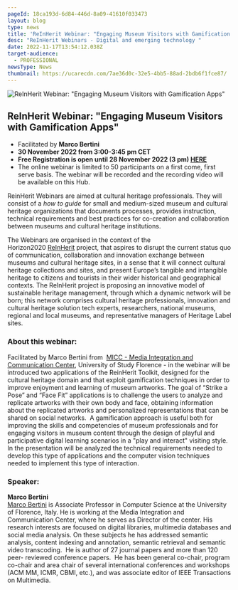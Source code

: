 ```yaml
---
pageId: 18ca193d-6d84-446d-8a09-41610f033473
layout: blog
type: news
title: 'ReInHerit Webinar: "Engaging Museum Visitors with Gamification Apps"'
desc: "ReInHerit Webinars - Digital and emerging technology "
date: 2022-11-17T13:54:12.038Z
target-audience:
  - PROFESSIONAL
newsType: News
thumbnail: https://ucarecdn.com/7ae36d0c-32e5-4bb5-88ad-2bdb6f1fce87/
---
```

![ReInHerit Webinar: "Engaging Museum Visitors with Gamification Apps"](https://ucarecdn.com/81674ae8-57dc-4ab8-8728-538024af71b1/ "ReInHerit Webinar: \"Engaging Museum Visitors with Gamification Apps\"")

## ReInHerit Webinar: "Engaging Museum Visitors with Gamification Apps"

* Facilitated by **Marco Bertini** 
* **30 November 2022 from 3:00-3:45 pm CET**
* **Free Registration is open until 28 November 2022 (3 pm) [HERE](https://docs.google.com/forms/d/e/1FAIpQLSfGgyQ-iVKTSjYWu947IKZ1075vCxXA9fcTnnyAOMKSPjuiSw/viewform)**
* The online webinar is limited to 50 participants on a first come, first serve basis. The webinar will be recorded and the recording video will be available on this Hub.[](http://www.reinherit-hub.eu/)

ReinHerit Webinars are aimed at cultural heritage professionals. They will consist of a *how to guide* for small and medium-sized museum and cultural heritage organizations that documents processes, provides instruction, technical requirements and best practices for co-creation and collaboration between museums and cultural heritage institutions.

The Webinars are organised in the context of the  Horizon2020 [ReInHerit](https://www.reinherit.eu) project, that aspires to disrupt the current status quo of communication, collaboration and innovation exchange between museums and cultural heritage sites, in a sense that it will connect cultural heritage collections and sites, and present Europe’s tangible and intangible heritage to citizens and tourists in their wider historical and geographical contexts. The ReInHerit project is proposing an innovative model of sustainable heritage management, through which a dynamic network will be born; this network comprises cultural heritage professionals, innovation and cultural heritage solution tech experts, researchers, national museums, regional and local museums, and representative managers of Heritage Label sites. 

### About this webinar:

Facilitated by Marco Bertini from  [MICC - Media Integration and Communication Center](https://www.micc.unifi.it),  University of Study Florence - in the webinar will be introduced two applications of the ReinHerit Toolkit, designed for the cultural heritage domain and that exploit gamification techniques in order to improve enjoyment and learning of museum artworks. The goal of “Strike a Pose” and “Face Fit” applications is to challenge the users to analyze and replicate artworks with their own body and face, obtaining information about the replicated artworks and personalized representations that can be shared on social networks.  A gamification approach is useful both for improving the skills and competencies of museum professionals and for engaging visitors in museum content through the design of playful and participative digital learning scenarios in a "play and interact" visiting style. In the presentation will be analyzed the technical requirements needed to develop this type of applications and the computer vision techniques needed to implement this type of interaction.

### Speaker:

**Marco Bertini**\
[Marco Bertini](https://www.micc.unifi.it/people/marco-bertini/) is Associate Professor in Computer Science at the University of Florence, Italy. He is working at the Media Integration and Communication Center, where he serves as Director of the center. His research interests are focused on digital libraries, multimedia databases and social media analysis. On these subjects he has addressed semantic analysis, content indexing and annotation, semantic retrieval and semantic video transcoding.  He is author of 27 journal papers and more than 120 peer- reviewed conference papers.  He has been general co-chair, program co-chair and area chair of several international conferences and workshops (ACM MM, ICMR, CBMI, etc.), and was associate editor of IEEE Transactions on Multimedia.